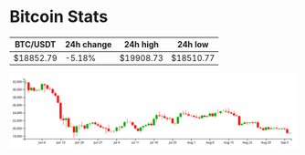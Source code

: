 # Bitcoin Stats

BTC/USDT|24h change|24h high|24h low|
|---|---|---|---|
|$18852.79|-5.18%|$19908.73|$18510.77|

<img src="./chart.svg">
